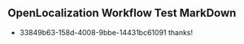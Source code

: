 ## OpenLocalization Workflow Test MarkDown
* 33849b63-158d-4008-9bbe-14431bc61091 thanks!

<!--HONumber=Jul16_HO3-->


